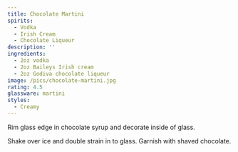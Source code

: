 ```yaml
---
title: Chocolate Martini
spirits:
  - Vodka
  - Irish Cream
  - Chocolate Liqueur
description: ''
ingredients:
  - 2oz vodka
  - 2oz Baileys Irish cream
  - 2oz Godiva chocolate liqueur
image: /pics/chocolate-martini.jpg
rating: 4.5
glassware: martini
styles:
  - Creamy
---
```


Rim glass edge in chocolate syrup and decorate inside of glass.

Shake over ice and double strain in to glass. Garnish with shaved chocolate.